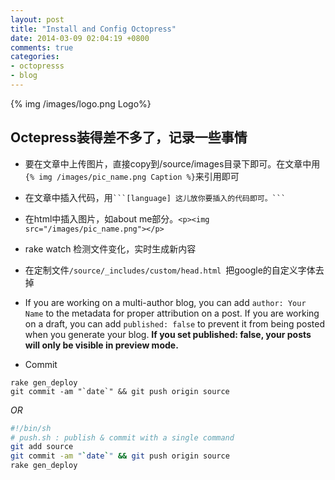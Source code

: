 ```yaml
---
layout: post
title: "Install and Config Octopress"
date: 2014-03-09 02:04:19 +0800
comments: true
categories: 
- octopresss
- blog
---
```

{% img /images/logo.png Logo%}

## Octepress装得差不多了，记录一些事情

* 要在文章中上传图片，直接copy到/source/images目录下即可。在文章中用 `{% img /images/pic_name.png Caption %}`来引用即可

* 在文章中插入代码，用` ```[language] 这儿放你要插入的代码即可。``` `
* 在html中插入图片，如about me部分。`<p><img src="/images/pic_name.png"></p>`
* rake watch 检测文件变化，实时生成新内容
* 在定制文件`/source/_includes/custom/head.html `把google的自定义字体去掉
* If you are working on a multi-author blog, you can add `author: Your Name` to the metadata for proper attribution on a post. If you are working on a draft, you can add `published: false` to prevent it from being posted when you generate your blog. 
**If you set published: false, your posts will only be visible in preview mode.**
* Commit
```
rake gen_deploy
git commit -am "`date`" && git push origin source
```
_OR_
``` bash micro script to simplify the publish process http://blog.revolunet.com/blog/2013/04/15/octopress-cheatsheet/
#!/bin/sh
# push.sh : publish & commit with a single command
git add source
git commit -am "`date`" && git push origin source
rake gen_deploy
```
